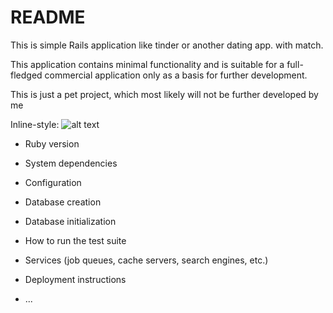# README

This is simple Rails application like tinder or another dating app. with match.



This application contains minimal functionality and is suitable for a full-fledged commercial application only as a basis for further development.

This is just a pet project, which most likely will not be further developed by me


Inline-style:
![alt text](https://github.com/Sokolovskii58/date-match-like-tinder/blob/main/datepc.gif "PC")

* Ruby version

* System dependencies

* Configuration

* Database creation

* Database initialization

* How to run the test suite

* Services (job queues, cache servers, search engines, etc.)

* Deployment instructions

* ...
